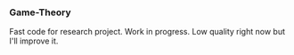 ### Game-Theory

Fast code for research project. Work in progress. Low quality right now but I'll improve it.




